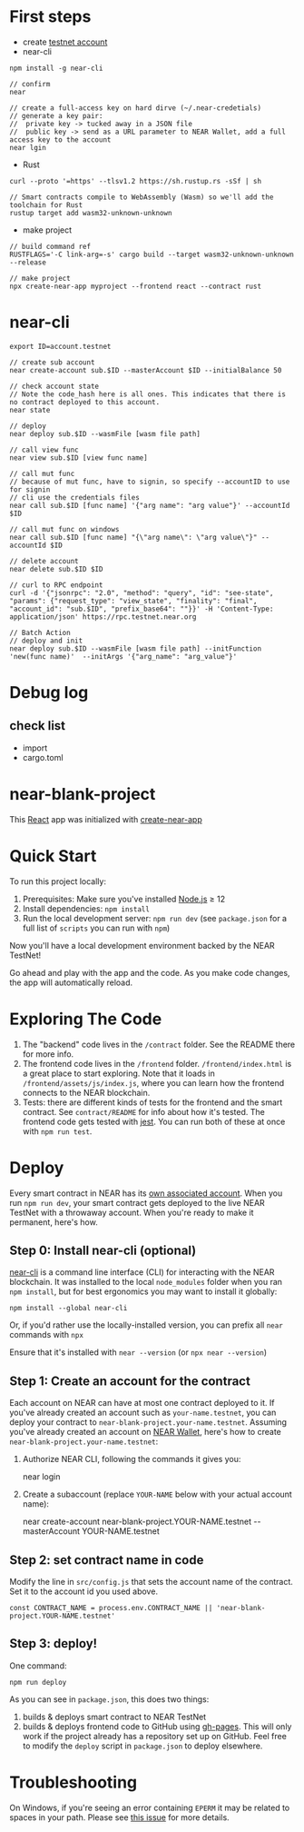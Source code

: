# First steps
- create [testnet account](https://wallet.testnet.near.org/)
- near-cli
```
npm install -g near-cli

// confirm
near

// create a full-access key on hard dirve (~/.near-credetials)
// generate a key pair:
//  private key -> tucked away in a JSON file
//  public key -> send as a URL parameter to NEAR Wallet, add a full access key to the account
near lgin
```
- Rust
```
curl --proto '=https' --tlsv1.2 https://sh.rustup.rs -sSf | sh

// Smart contracts compile to WebAssembly (Wasm) so we'll add the toolchain for Rust
rustup target add wasm32-unknown-unknown
```
- make project
```
// build command ref
RUSTFLAGS='-C link-arg=-s' cargo build --target wasm32-unknown-unknown --release

// make project
npx create-near-app myproject --frontend react --contract rust
```

# near-cli
```
export ID=account.testnet

// create sub account
near create-account sub.$ID --masterAccount $ID --initialBalance 50

// check account state
// Note the code_hash here is all ones. This indicates that there is no contract deployed to this account.
near state

// deploy
near deploy sub.$ID --wasmFile [wasm file path]

// call view func
near view sub.$ID [view func name]

// call mut func
// because of mut func, have to signin, so specify --accountID to use for signin
// cli use the credentials files
near call sub.$ID [func name] '{"arg name": "arg value"}' --accountId $ID

// call mut func on windows
near call sub.$ID [func name] "{\"arg name\": \"arg value\"}" --accountId $ID

// delete account
near delete sub.$ID $ID

// curl to RPC endpoint
curl -d '{"jsonrpc": "2.0", "method": "query", "id": "see-state", "params": {"request_type": "view_state", "finality": "final", "account_id": "sub.$ID", "prefix_base64": ""}}' -H 'Content-Type: application/json' https://rpc.testnet.near.org

// Batch Action
// deploy and init
near deploy sub.$ID --wasmFile [wasm file path] --initFunction 'new(func name)'  --initArgs '{"arg_name": "arg_value"}'
```

# Debug log
## check list
- import
- cargo.toml

near-blank-project
==================

This [React] app was initialized with [create-near-app]


Quick Start
===========

To run this project locally:

1. Prerequisites: Make sure you've installed [Node.js] ≥ 12
2. Install dependencies: `npm install`
3. Run the local development server: `npm run dev` (see `package.json` for a
   full list of `scripts` you can run with `npm`)

Now you'll have a local development environment backed by the NEAR TestNet!

Go ahead and play with the app and the code. As you make code changes, the app will automatically reload.


Exploring The Code
==================

1. The "backend" code lives in the `/contract` folder. See the README there for
   more info.
2. The frontend code lives in the `/frontend` folder. `/frontend/index.html` is a great
   place to start exploring. Note that it loads in `/frontend/assets/js/index.js`, where you
   can learn how the frontend connects to the NEAR blockchain.
3. Tests: there are different kinds of tests for the frontend and the smart
   contract. See `contract/README` for info about how it's tested. The frontend
   code gets tested with [jest]. You can run both of these at once with `npm
   run test`.


Deploy
======

Every smart contract in NEAR has its [own associated account][NEAR accounts]. When you run `npm run dev`, your smart contract gets deployed to the live NEAR TestNet with a throwaway account. When you're ready to make it permanent, here's how.


Step 0: Install near-cli (optional)
-------------------------------------

[near-cli] is a command line interface (CLI) for interacting with the NEAR blockchain. It was installed to the local `node_modules` folder when you ran `npm install`, but for best ergonomics you may want to install it globally:

    npm install --global near-cli

Or, if you'd rather use the locally-installed version, you can prefix all `near` commands with `npx`

Ensure that it's installed with `near --version` (or `npx near --version`)


Step 1: Create an account for the contract
------------------------------------------

Each account on NEAR can have at most one contract deployed to it. If you've already created an account such as `your-name.testnet`, you can deploy your contract to `near-blank-project.your-name.testnet`. Assuming you've already created an account on [NEAR Wallet], here's how to create `near-blank-project.your-name.testnet`:

1. Authorize NEAR CLI, following the commands it gives you:

      near login

2. Create a subaccount (replace `YOUR-NAME` below with your actual account name):

      near create-account near-blank-project.YOUR-NAME.testnet --masterAccount YOUR-NAME.testnet


Step 2: set contract name in code
---------------------------------

Modify the line in `src/config.js` that sets the account name of the contract. Set it to the account id you used above.

    const CONTRACT_NAME = process.env.CONTRACT_NAME || 'near-blank-project.YOUR-NAME.testnet'


Step 3: deploy!
---------------

One command:

    npm run deploy

As you can see in `package.json`, this does two things:

1. builds & deploys smart contract to NEAR TestNet
2. builds & deploys frontend code to GitHub using [gh-pages]. This will only work if the project already has a repository set up on GitHub. Feel free to modify the `deploy` script in `package.json` to deploy elsewhere.


Troubleshooting
===============

On Windows, if you're seeing an error containing `EPERM` it may be related to spaces in your path. Please see [this issue](https://github.com/zkat/npx/issues/209) for more details.


  [React]: https://reactjs.org/
  [create-near-app]: https://github.com/near/create-near-app
  [Node.js]: https://nodejs.org/en/download/package-manager/
  [jest]: https://jestjs.io/
  [NEAR accounts]: https://docs.near.org/docs/concepts/account
  [NEAR Wallet]: https://wallet.testnet.near.org/
  [near-cli]: https://github.com/near/near-cli
  [gh-pages]: https://github.com/tschaub/gh-pages

